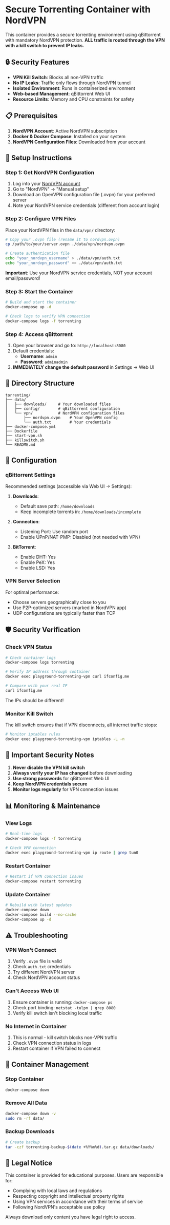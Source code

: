 # Secure Torrenting Container with NordVPN

This container provides a secure torrenting environment using qBittorrent with mandatory NordVPN protection. **ALL traffic is routed through the VPN with a kill switch to prevent IP leaks.**

## 🔒 Security Features

- **VPN Kill Switch**: Blocks all non-VPN traffic
- **No IP Leaks**: Traffic only flows through NordVPN tunnel
- **Isolated Environment**: Runs in containerized environment
- **Web-based Management**: qBittorrent Web UI
- **Resource Limits**: Memory and CPU constraints for safety

## 📋 Prerequisites

1. **NordVPN Account**: Active NordVPN subscription
2. **Docker & Docker Compose**: Installed on your system
3. **NordVPN Configuration Files**: Downloaded from your account

## 🚀 Setup Instructions

### Step 1: Get NordVPN Configuration

1. Log into your [NordVPN account](https://my.nordaccount.com/dashboard/nordvpn/)
2. Go to "NordVPN" → "Manual setup"
3. Download an OpenVPN configuration file (.ovpn) for your preferred server
4. Note your NordVPN service credentials (different from account login)

### Step 2: Configure VPN Files

Place your NordVPN files in the `data/vpn/` directory:

```bash
# Copy your .ovpn file (rename it to nordvpn.ovpn)
cp /path/to/your/server.ovpn ./data/vpn/nordvpn.ovpn

# Create authentication file
echo "your_nordvpn_username" > ./data/vpn/auth.txt
echo "your_nordvpn_password" >> ./data/vpn/auth.txt
```

**Important**: Use your NordVPN service credentials, NOT your account email/password!

### Step 3: Start the Container

```bash
# Build and start the container
docker-compose up -d

# Check logs to verify VPN connection
docker-compose logs -f torrenting
```

### Step 4: Access qBittorrent

1. Open your browser and go to: `http://localhost:8080`
2. Default credentials:
   - **Username**: `admin`
   - **Password**: `adminadmin`
3. **IMMEDIATELY change the default password** in Settings → Web UI

## 📁 Directory Structure

```
torrenting/
├── data/
│   ├── downloads/     # Your downloaded files
│   ├── config/        # qBittorrent configuration
│   └── vpn/           # NordVPN configuration files
│       ├── nordvpn.ovpn    # Your OpenVPN config
│       └── auth.txt        # Your credentials
├── docker-compose.yml
├── Dockerfile
├── start-vpn.sh
├── killswitch.sh
└── README.md
```

## 🔧 Configuration

### qBittorrent Settings

Recommended settings (accessible via Web UI → Settings):

1. **Downloads**:
   - Default save path: `/home/downloads`
   - Keep incomplete torrents in: `/home/downloads/incomplete`

2. **Connection**:
   - Listening Port: Use random port
   - Enable UPnP/NAT-PMP: Disabled (not needed with VPN)

3. **BitTorrent**:
   - Enable DHT: Yes
   - Enable PeX: Yes
   - Enable LSD: Yes

### VPN Server Selection

For optimal performance:
- Choose servers geographically close to you
- Use P2P-optimized servers (marked in NordVPN app)
- UDP configurations are typically faster than TCP

## 🛡️ Security Verification

### Check VPN Status

```bash
# Check container logs
docker-compose logs torrenting

# Verify IP address through container
docker exec playground-torrenting-vpn curl ifconfig.me

# Compare with your real IP
curl ifconfig.me
```

The IPs should be different!

### Monitor Kill Switch

The kill switch ensures that if VPN disconnects, all internet traffic stops:

```bash
# Monitor iptables rules
docker exec playground-torrenting-vpn iptables -L -n
```

## 🚨 Important Security Notes

1. **Never disable the VPN kill switch**
2. **Always verify your IP has changed** before downloading
3. **Use strong passwords** for qBittorrent Web UI
4. **Keep NordVPN credentials secure**
5. **Monitor logs regularly** for VPN connection issues

## 📊 Monitoring & Maintenance

### View Logs
```bash
# Real-time logs
docker-compose logs -f torrenting

# Check VPN connection
docker exec playground-torrenting-vpn ip route | grep tun0
```

### Restart Container
```bash
# Restart if VPN connection issues
docker-compose restart torrenting
```

### Update Container
```bash
# Rebuild with latest updates
docker-compose down
docker-compose build --no-cache
docker-compose up -d
```

## ⚠️ Troubleshooting

### VPN Won't Connect
1. Verify `.ovpn` file is valid
2. Check `auth.txt` credentials
3. Try different NordVPN server
4. Check NordVPN account status

### Can't Access Web UI
1. Ensure container is running: `docker-compose ps`
2. Check port binding: `netstat -tulpn | grep 8080`
3. Verify kill switch isn't blocking local traffic

### No Internet in Container
1. This is normal - kill switch blocks non-VPN traffic
2. Check VPN connection status in logs
3. Restart container if VPN failed to connect

## 🔄 Container Management

### Stop Container
```bash
docker-compose down
```

### Remove All Data
```bash
docker-compose down -v
sudo rm -rf data/
```

### Backup Downloads
```bash
# Create backup
tar -czf torrenting-backup-$(date +%Y%m%d).tar.gz data/downloads/
```

## 📝 Legal Notice

This container is provided for educational purposes. Users are responsible for:
- Complying with local laws and regulations
- Respecting copyright and intellectual property rights
- Using VPN services in accordance with their terms of service
- Following NordVPN's acceptable use policy

Always download only content you have legal right to access.